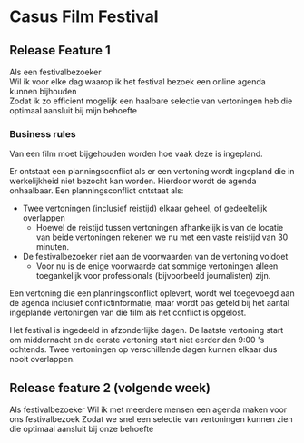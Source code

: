 # Casus Film Festival

## Release Feature 1

Als een festivalbezoeker  
Wil ik voor elke dag waarop ik het festival bezoek een online agenda kunnen bijhouden  
Zodat ik zo efficient mogelijk een haalbare selectie van vertoningen heb die optimaal aansluit bij mijn behoefte

### Business rules

Van een film moet bijgehouden worden hoe vaak deze is ingepland.

Er ontstaat een planningsconflict als er een vertoning wordt ingepland die in werkelijkheid niet bezocht kan worden. Hierdoor wordt de agenda onhaalbaar. Een planningsconflict ontstaat als:

- Twee vertoningen (inclusief reistijd) elkaar geheel, of gedeeltelijk overlappen
  - Hoewel de reistijd tussen vertoningen afhankelijk is van de locatie van beide vertoningen rekenen we nu met een vaste reistijd van 30 minuten. 
- De festivalbezoeker niet aan de voorwaarden van de vertoning voldoet
  - Voor nu is de enige voorwaarde dat sommige vertoningen alleen toegankelijk voor professionals (bijvoorbeeld journalisten) zijn.  

Een vertoning die een planningsconflict oplevert, wordt wel toegevoegd aan de agenda inclusief conflictinformatie, maar wordt pas geteld bij het aantal ingeplande vertoningen van die film als het conflict is opgelost.

Het festival is ingedeeld in afzonderlijke dagen. De laatste vertoning start om middernacht en de eerste vertoning start niet eerder dan 9:00 's ochtends. Twee vertoningen op verschillende dagen kunnen elkaar dus nooit overlappen.


## Release feature 2 (volgende week)

Als festivalbezoeker
Wil ik met meerdere mensen een agenda maken voor ons festivalbezoek
Zodat we snel een selectie van vertoningen kunnen zien die optimaal aansluit bij onze behoefte